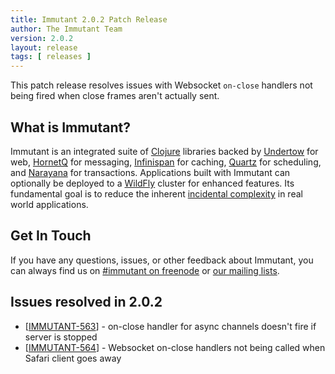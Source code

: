 ```yaml
---
title: Immutant 2.0.2 Patch Release
author: The Immutant Team
version: 2.0.2
layout: release
tags: [ releases ]
---
```


This patch release resolves issues with Websocket `on-close` handlers not
being fired when close frames aren't actually sent.

## What is Immutant?

Immutant is an integrated suite of [Clojure](http://clojure.org)
libraries backed by [Undertow] for web, [HornetQ] for messaging,
[Infinispan] for caching, [Quartz] for scheduling, and [Narayana] for
transactions. Applications built with Immutant can optionally be
deployed to a [WildFly] cluster for enhanced features. Its fundamental
goal is to reduce the inherent
[incidental complexity](http://en.wikipedia.org/wiki/Accidental_complexity)
in real world applications.

## Get In Touch

If you have any questions, issues, or other feedback about Immutant,
you can always find us on [#immutant on freenode](/community/) or
[our mailing lists](/community/mailing_lists).

## Issues resolved in 2.0.2

<ul>
<li>[<a href='https://issues.jboss.org/browse/IMMUTANT-563'>IMMUTANT-563</a>] -         on-close handler for async channels doesn&#39;t fire if server is stopped
</li>
<li>[<a href='https://issues.jboss.org/browse/IMMUTANT-564'>IMMUTANT-564</a>] -         Websocket on-close handlers not being called when Safari client goes away
</li>
</ul>

[WildFly]: http://wildfly.org/
[Infinispan]: http://infinispan.org
[HornetQ]: http://hornetq.org
[Undertow]: http://undertow.io
[Quartz]: http://quartz-scheduler.org/
[Narayana]: http://www.jboss.org/narayana
